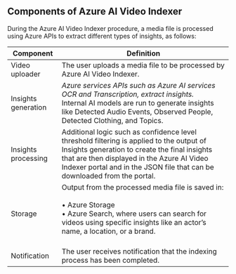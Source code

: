 ## Components of Azure AI Video Indexer

During the Azure AI Video Indexer procedure, a media file is processed using Azure APIs to extract different types of insights, as follows:

| Component | Definition |
|--|--|
| Video uploader | The user uploads a media file to be processed by Azure AI Video Indexer. |
| Insights generation | *Azure services APIs such as Azure AI services OCR and Transcription, extract insights.* <br/> Internal AI models are run to generate insights like Detected Audio Events, Observed People, Detected Clothing, and Topics. |
| Insights processing | Additional logic such as confidence level threshold filtering is applied to the output of Insights generation to create the final insights that are then displayed in the Azure AI Video Indexer portal and in the JSON file that can be downloaded from the portal. |
| Storage | Output from the processed media file is saved in: <br/><br/> • Azure Storage <br/> • Azure Search, where users can search for videos using specific insights like an actor’s name, a location, or a brand. <br/><br/> |
| Notification | The user receives notification that the indexing process has been completed. |